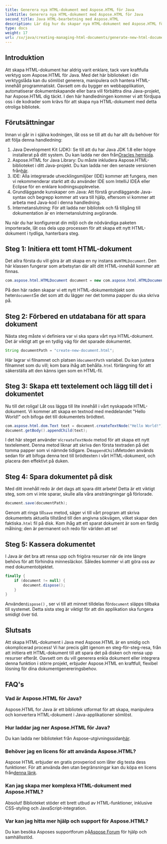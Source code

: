 ```yaml
---
title: Generera nya HTML-dokument med Aspose.HTML för Java
linktitle: Generera nya HTML-dokument med Aspose.HTML för Java
second_title: Java HTML-bearbetning med Aspose.HTML
description: Lär dig hur du skapar nya HTML-dokument med Aspose.HTML för Java med denna enkla steg-för-steg-guide. Börja generera dynamiskt HTML-innehåll.
type: docs
weight: 17
url: /sv/java/creating-managing-html-documents/generate-new-html-documents/
---
```

## Introduktion
Att skapa HTML-dokument har aldrig varit enklare, tack vare kraftfulla verktyg som Aspose.HTML för Java. Med det här biblioteket i din verktygslåda kan du sömlöst generera, manipulera och hantera HTML-innehåll programmatiskt. Oavsett om du bygger en webbapplikation, automatiserar dokumentskapande eller bara vill förbättra dina Java-projekt, har Aspose.HTML dig täckt. I den här handledningen kommer vi att fördjupa oss i de kodrader som krävs för att skapa nya HTML-dokument med detta otroliga bibliotek.
## Förutsättningar
Innan vi går in i själva kodningen, låt oss se till att du har allt du behöver för att följa denna handledning:
1.  Java Development Kit (JDK): Se till att du har Java JDK 1.8 eller högre installerat på ditt system. Du kan ladda ner den från[Oracles hemsida](https://www.oracle.com/java/technologies/javase-jdk11-downloads.html).
2. Aspose.HTML for Java Library: Du måste inkludera Aspose.HTML-biblioteket i ditt Java-projekt. Du kan ladda ner den senaste versionen från[här](https://releases.aspose.com/html/java/).
3. IDE: Alla integrerade utvecklingsmiljöer (IDE) kommer att fungera, men vi rekommenderar starkt att du använder IDE som IntelliJ IDEA eller Eclipse för en enklare kodningsupplevelse.
4. Grundläggande kunskaper om Java: Att förstå grundläggande Java-syntax och begrepp kommer att vara till hjälp, eftersom vi kommer att arbeta med Java-kod i denna handledning.
5. Internetanslutning: För att ladda ner bibliotek och få tillgång till dokumentation är en internetanslutning avgörande.

Nu när du har konfigurerat din miljö och de nödvändiga paketen importerade, låt oss dela upp processen för att skapa ett nytt HTML-dokument i tydliga, hanterbara steg.
## Steg 1: Initiera ett tomt HTML-dokument
 Det allra första du vill göra är att skapa en ny instans av`HTMLDocument`. Den här klassen fungerar som arbetsytan där allt ditt HTML-innehåll kommer att finnas.
```java
com.aspose.html.HTMLDocument document = new com.aspose.html.HTMLDocument();
```
 På den här raden skapar vi ett nytt HTML-dokumentobjekt som heter`document`Se det som att du lägger ner det tomma papper du ska skriva på.
## Steg 2: Förbered en utdatabana för att spara dokument
Nästa steg måste vi definiera var vi ska spara vårt nya HTML-dokument. Det är viktigt att ge en tydlig väg för det sparade dokumentet.
```java
String documentPath = "create-new-document.html";
```
 Här lagrar vi filnamnet och platsen i`documentPath` variabel. Du kan justera filnamnet som du vill; kom bara ihåg att behålla`.html` förlängning för att säkerställa att den känns igen som en HTML-fil.
## Steg 3: Skapa ett textelement och lägg till det i dokumentet
Nu till det roliga! Låt oss lägga till lite innehåll i vårt nyskapade HTML-dokument. Vi kommer att skapa en textnod med meddelandet "Hello World!" och bifoga det till dokumentets brödtext.
```java
com.aspose.html.dom.Text text = document.createTextNode("Hello World!");
document.getBody().appendChild(text);
```
 I det här steget använder vi`createTextNode` metod för att skapa ett nytt textelement. Denna metod liknar att skriva den första textraden på det tomma papper som vi nämnde tidigare. De`appendChild`Metoden används sedan för att bifoga denna text till brödtexten i vårt HTML-dokument, och placera den effektivt på duken.
## Steg 4: Spara dokumentet på disk
Med ditt innehåll redo är det dags att spara ditt arbete! Detta är ett viktigt steg, som om vi inte sparar, skulle alla våra ansträngningar gå förlorade. 
```java
document.save(documentPath);
```
 Genom att ringa till`save` metod, säger vi till vårt program att skriva dokumentets aktuella tillstånd till den angivna sökvägen, vilket skapar den faktiska`.html` fil på disk. Kom ihåg att ett sparat dokument är som en färdig målning; den är permanent och redo för världen att se!
## Steg 5: Kassera dokumentet
I Java är det bra att rensa upp och frigöra resurser när de inte längre behövs för att förhindra minnesläckor. Således kommer vi att göra oss av med dokumentobjektet.
```java
finally {
    if (document != null) {
        document.dispose();
    }
}
```
 Använder`dispose()` , ser vi till att minnet tilldelas för`document` släpps tillbaka till systemet. Detta sista steg är viktigt för att din applikation ska fungera smidigt över tid.
## Slutsats
Att skapa HTML-dokument i Java med Aspose.HTML är en smidig och okomplicerad process! Vi har precis gått igenom en steg-för-steg-resa, från att initiera ett HTML-dokument till att spara det på disken och rensa upp resurser efteråt. Oavsett om du vill generera enkla dokument eller integrera denna funktion i större projekt, erbjuder Aspose.HTML en kraftfull, flexibel lösning för dina dokumentgenereringsbehov.
## FAQ's
### Vad är Aspose.HTML för Java?
Aspose.HTML for Java är ett bibliotek utformat för att skapa, manipulera och konvertera HTML-dokument i Java-applikationer sömlöst.
### Hur laddar jag ner Aspose.HTML för Java?
 Du kan ladda ner biblioteket från Aspose-utgivningssidan[här](https://releases.aspose.com/html/java/).
### Behöver jag en licens för att använda Aspose.HTML?
 Aspose HTML erbjuder en gratis provperiod som låter dig testa dess funktioner. För att använda den utan begränsningar kan du köpa en licens från[denna länk](https://purchase.aspose.com/buy).
### Kan jag skapa mer komplexa HTML-dokument med Aspose.HTML?
Absolut! Biblioteket stöder ett brett utbud av HTML-funktioner, inklusive CSS-styling och JavaScript-integration.
### Var kan jag hitta mer hjälp och support för Aspose.HTML?
 Du kan besöka Asposes supportforum på[Aspose Forum](https://forum.aspose.com/c/html/29) för hjälp och samhällsstöd.
